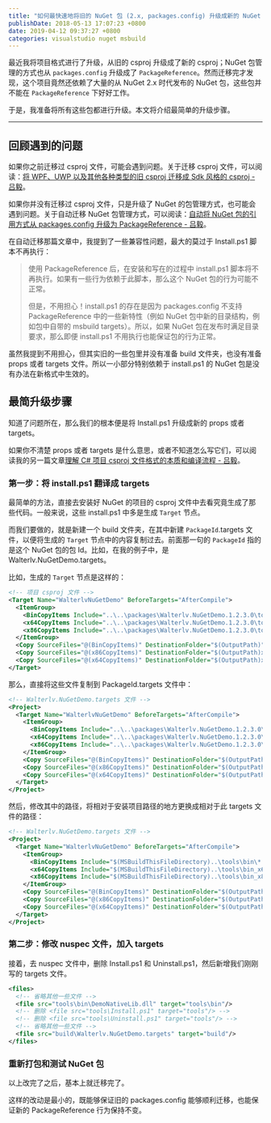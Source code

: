 ```yaml
---
title: "如何最快速地将旧的 NuGet 包 (2.x, packages.config) 升级成新的 NuGet 包 (4.x, PackageReference) "
publishDate: 2018-05-13 17:07:23 +0800
date: 2019-04-12 09:37:27 +0800
categories: visualstudio nuget msbuild
---
```


最近我将项目格式进行了升级，从旧的 csproj 升级成了新的 csproj；NuGet 包管理的方式也从 `packages.config` 升级成了 `PackageReference`。然而迁移完才发现，这个项目竟然还依赖了大量的从 NuGet 2.x 时代发布的 NuGet 包，这些包并不能在 `PackageReference` 下好好工作。

于是，我准备将所有这些包都进行升级。本文将介绍最简单的升级步骤。

---

<div id="toc"></div>

## 回顾遇到的问题

如果你之前迁移过 csproj 文件，可能会遇到问题。关于迁移 csproj 文件，可以阅读：[将 WPF、UWP 以及其他各种类型的旧 csproj 迁移成 Sdk 风格的 csproj - 吕毅](/post/introduce-new-style-csproj-into-net-framework)。

如果你并没有迁移过 csproj 文件，只是升级了 NuGet 的包管理方式，也可能会遇到问题。关于自动迁移 NuGet 包管理方式，可以阅读：[自动将 NuGet 包的引用方式从 packages.config 升级为 PackageReference - 吕毅](/post/migrate-packages-config-to-package-reference)。

在自动迁移那篇文章中，我提到了一些兼容性问题，最大的莫过于 Install.ps1 脚本不再执行：

> 使用 PackageReference 后，在安装和写在的过程中 install.ps1 脚本将不再执行。如果有一些行为依赖于此脚本，那么这个 NuGet 包的行为可能不正常。
> 
> 但是，不用担心！install.ps1 的存在是因为 packages.config 不支持 PackageReference 中的一些新特性（例如 NuGet 包中新的目录结构，例如包中自带的 msbuild targets）。所以，如果 NuGet 包在发布时满足目录要求，那么即便 install.ps1 不用执行也能保证包的行为正常。

虽然我提到不用担心，但其实旧的一些包里并没有准备 build 文件夹，也没有准备 props 或者 targets 文件。所以一小部分特别依赖于 install.ps1 的 NuGet 包是没有办法在新格式中生效的。

## 最简升级步骤

知道了问题所在，那么我们的根本便是将 Install.ps1 升级成新的 props 或者 targets。

如果你不清楚 props 或者 targets 是什么意思，或者不知道怎么写它们，可以阅读我的另一篇文章[理解 C# 项目 csproj 文件格式的本质和编译流程 - 吕毅](/post/understand-the-csproj)。

### 第一步：将 install.ps1 翻译成 targets

最简单的方法，直接去安装好 NuGet 的项目的 csproj 文件中去看究竟生成了那些代码。一般来说，这些 install.ps1 中多是生成 `Target` 节点。

而我们要做的，就是新建一个 build 文件夹，在其中新建 `PackageId`.targets 文件，以便将生成的 `Target` 节点中的内容复制过去。前面那一句的 `PackageId` 指的是这个 NuGet 包的包 Id。比如，在我的例子中，是 Walterlv.NuGetDemo.targets。

比如，生成的 `Target` 节点是这样的：

```xml
<!-- 项目 csproj 文件 -->
<Target Name="WalterlvNuGetDemo" BeforeTargets="AfterCompile">
  <ItemGroup>
    <BinCopyItems Include="..\..\packages\Walterlv.NuGetDemo.1.2.3.0\tools\bin\*.*" />
    <x64CopyItems Include="..\..\packages\Walterlv.NuGetDemo.1.2.3.0\tools\bin_x64\*.*" />
    <x86CopyItems Include="..\..\packages\Walterlv.NuGetDemo.1.2.3.0\tools\bin_x86\*.*" />
  </ItemGroup>
  <Copy SourceFiles="@(BinCopyItems)" DestinationFolder="$(OutputPath)" SkipUnchangedFiles="True" />
  <Copy SourceFiles="@(x86CopyItems)" DestinationFolder="$(OutputPath)x86" SkipUnchangedFiles="True" />
  <Copy SourceFiles="@(x64CopyItems)" DestinationFolder="$(OutputPath)x64" SkipUnchangedFiles="True" />
</Target>
```

那么，直接将这些文件复制到 PackageId.targets 文件中：

```xml
<!-- Walterlv.NuGetDemo.targets 文件 -->
<Project>
  <Target Name="WalterlvNuGetDemo" BeforeTargets="AfterCompile">
    <ItemGroup>
      <BinCopyItems Include="..\..\packages\Walterlv.NuGetDemo.1.2.3.0\tools\bin\*.*" />
      <x64CopyItems Include="..\..\packages\Walterlv.NuGetDemo.1.2.3.0\tools\bin_x64\*.*" />
      <x86CopyItems Include="..\..\packages\Walterlv.NuGetDemo.1.2.3.0\tools\bin_x86\*.*" />
    </ItemGroup>
    <Copy SourceFiles="@(BinCopyItems)" DestinationFolder="$(OutputPath)" SkipUnchangedFiles="True" />
    <Copy SourceFiles="@(x86CopyItems)" DestinationFolder="$(OutputPath)x86" SkipUnchangedFiles="True" />
    <Copy SourceFiles="@(x64CopyItems)" DestinationFolder="$(OutputPath)x64" SkipUnchangedFiles="True" />
  </Target>
</Project>
```

然后，修改其中的路径，将相对于安装项目路径的地方更换成相对于此 targets 文件的路径：

```xml
<!-- Walterlv.NuGetDemo.targets 文件 -->
<Project>
  <Target Name="WalterlvNuGetDemo" BeforeTargets="AfterCompile">
    <ItemGroup>
      <BinCopyItems Include="$(MSBuildThisFileDirectory)..\tools\bin\*.*" />
      <x64CopyItems Include="$(MSBuildThisFileDirectory)..\tools\bin_x64\*.*" />
      <x86CopyItems Include="$(MSBuildThisFileDirectory)..\tools\bin_x86\*.*" />
    </ItemGroup>
    <Copy SourceFiles="@(BinCopyItems)" DestinationFolder="$(OutputPath)" SkipUnchangedFiles="True" />
    <Copy SourceFiles="@(x86CopyItems)" DestinationFolder="$(OutputPath)x86" SkipUnchangedFiles="True" />
    <Copy SourceFiles="@(x64CopyItems)" DestinationFolder="$(OutputPath)x64" SkipUnchangedFiles="True" />
  </Target>
</Project>
```

### 第二步：修改 nuspec 文件，加入 targets

接着，去 nuspec 文件中，删除 Install.ps1 和 Uninstall.ps1，然后新增我们刚刚写的 targets 文件。

```xml
<files>
  <!-- 省略其他一些文件 -->
  <file src="tools\bin\DemoNativeLib.dll" target="tools\bin"/>
  <!-- 删除 <file src="tools\Install.ps1" target="tools"/> -->
  <!-- 删除 <file src="tools\Uninstall.ps1" target="tools"/> -->
  <!-- 省略其他一些文件 -->
  <file src="build\Walterlv.NuGetDemo.targets" target="build"/>
</files>
```

### 重新打包和测试 NuGet 包

以上改完了之后，基本上就迁移完了。

这样的改动是最小的，既能够保证旧的 packages.config 能够顺利迁移，也能保证新的 PackageReference 行为保持不变。
